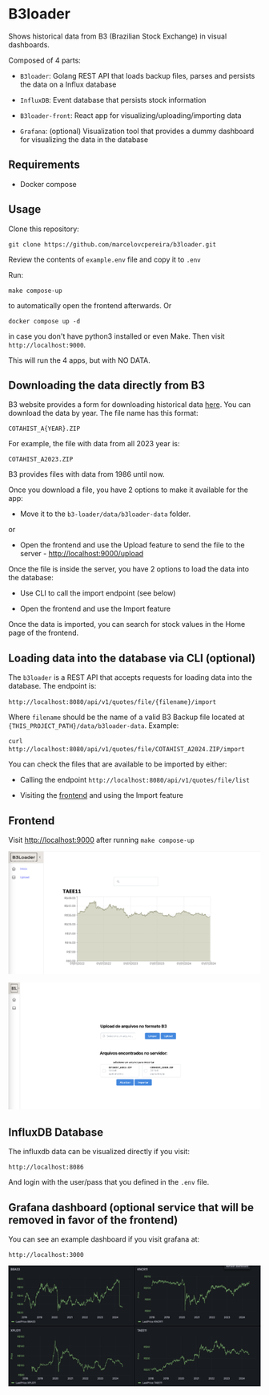 # B3loader

Shows historical data from B3 (Brazilian Stock Exchange) in visual dashboards.

Composed of 4 parts:

- `B3loader`: Golang REST API that loads backup files, parses and persists the data on a Influx database

- `InfluxDB`: Event database that persists stock information

- `B3loader-front`: React app for visualizing/uploading/importing data

- `Grafana`: (optional) Visualization tool that provides a dummy dashboard for visualizing the data in the database

## Requirements

- Docker compose

## Usage

Clone this repository:
```shell
git clone https://github.com/marcelovcpereira/b3loader.git
```

Review the contents of `example.env` file and copy it to `.env` 

Run:
```shell
make compose-up
```
to automatically open the frontend afterwards. 
Or
```shell
docker compose up -d
```
in case you don't have python3 installed or even Make. 
Then visit `http://localhost:9000`.

This will run the 4 apps, but with NO DATA.

## Downloading the data directly from B3

B3 website provides a form for downloading historical data [here](https://www.b3.com.br/pt_br/market-data-e-indices/servicos-de-dados/market-data/historico/mercado-a-vista/series-historicas/).
You can download the data by year. The file name has this format:
```shell
COTAHIST_A{YEAR}.ZIP
```
For example, the file with data from all 2023 year is:
```shell
COTAHIST_A2023.ZIP
```

B3 provides files with data from 1986 until now.

Once you download a file, you have 2 options to make it available for the app: 

- Move it to the `b3-loader/data/b3loader-data` folder.

or

- Open the frontend and use the Upload feature to send the file to the server - [http://localhost:9000/upload](http://localhost:9000/upload)

Once the file is inside the server, you have 2 options to load the data into the database:

- Use CLI to call the import endpoint (see below)

- Open the frontend and use the Import feature

Once the data is imported, you can search for stock values in the Home page of the frontend.

## Loading data into the database via CLI (optional)

The `b3loader` is a REST API that accepts requests for loading data into the database.
The endpoint is:

`http://localhost:8080/api/v1/quotes/file/{filename}/import`

Where `filename` should be the name of a valid B3 Backup file located at `{THIS_PROJECT_PATH}/data/b3loader-data`. Example:

```shell
curl http://localhost:8080/api/v1/quotes/file/COTAHIST_A2024.ZIP/import
```

You can check the files that are available to be imported by either:

- Calling the endpoint `http://localhost:8080/api/v1/quotes/file/list`

- Visiting the [frontend](http://localhost:9000/upload) and using the Import feature

## Frontend

Visit [http://localhost:9000](http://localhost:9000) after running  `make compose-up`

![B3 Loader Frontend](https://github.com/marcelovcpereira/b3loader/blob/master/b3loader-front.png?raw=true)

![B3 Loader Frontend2](https://github.com/marcelovcpereira/b3loader/blob/master/b3loader-front2.png?raw=true)

## InfluxDB Database

The influxdb data can be visualized directly if you visit:
```shell
http://localhost:8086
```
And login with the user/pass that you defined in the `.env` file.

## Grafana dashboard (optional service that will be removed in favor of the frontend)

You can see an example dashboard if you visit grafana at:
```shell
http://localhost:3000
```

![Dummy Grafana Dashboard](https://github.com/marcelovcpereira/b3loader/blob/master/grafana.png?raw=true)